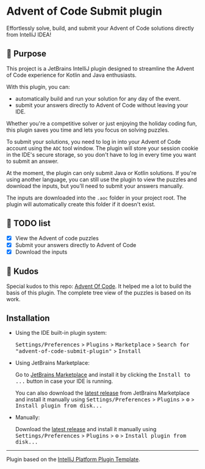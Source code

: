 # Advent of Code Submit plugin

Effortlessly solve, build, and submit your Advent of Code solutions directly from IntelliJ IDEA!

## 🎯 Purpose

<!-- Plugin description -->
This project is a JetBrains IntelliJ plugin designed to streamline the Advent of Code experience for Kotlin and Java enthusiasts.

With this plugin, you can:

- automatically build and run your solution for any day of the event.
- submit your answers directly to Advent of Code without leaving your IDE.

Whether you're a competitive solver or just enjoying the holiday coding fun, this plugin saves you time and lets you focus on solving puzzles.

To submit your solutions, you need to log in into your Advent of Code account using the `AOC` tool window. The plugin will store your session cookie in the IDE's secure storage, so you don't have to log in every time you want to submit an answer.

At the moment, the plugin can only submit Java or Kotlin solutions. If you're using another language, you can still use the plugin to view the puzzles and download the inputs, but you'll need to submit your answers manually.

The inputs are downloaded into the `.aoc` folder in your project root. The plugin will automatically create this folder if it doesn't exist.
<!-- Plugin description end -->

## 📝 TODO list

- [x] View the Advent of code puzzles
- [x] Submit your answers directly to Advent of Code
- [x] Download the inputs

## 👏 Kudos

Special kudos to this repo: [Advent Of Code](https://github.com/UnderKoen/AdventOfCodePlugin).
It helped me a lot to build the basis of this plugin.
The complete tree view of the puzzles is based on its work.

## Installation

- Using the IDE built-in plugin system:
  
  <kbd>Settings/Preferences</kbd> > <kbd>Plugins</kbd> > <kbd>Marketplace</kbd> > <kbd>Search for "advent-of-code-submit-plugin"</kbd> >
  <kbd>Install</kbd>
  
- Using JetBrains Marketplace:

  Go to [JetBrains Marketplace](https://plugins.jetbrains.com/plugin/MARKETPLACE_ID) and install it by clicking the <kbd>Install to ...</kbd> button in case your IDE is running.

  You can also download the [latest release](https://plugins.jetbrains.com/plugin/MARKETPLACE_ID/versions) from JetBrains Marketplace and install it manually using
  <kbd>Settings/Preferences</kbd> > <kbd>Plugins</kbd> > <kbd>⚙️</kbd> > <kbd>Install plugin from disk...</kbd>

- Manually:

  Download the [latest release](https://github.com/ojacquemart/advent-of-code-submit-plugin/releases/latest) and install it manually using
  <kbd>Settings/Preferences</kbd> > <kbd>Plugins</kbd> > <kbd>⚙️</kbd> > <kbd>Install plugin from disk...</kbd>

---
Plugin based on the [IntelliJ Platform Plugin Template][template].

[template]: https://github.com/JetBrains/intellij-platform-plugin-template
[docs:plugin-description]: https://plugins.jetbrains.com/docs/intellij/plugin-user-experience.html#plugin-description-and-presentation
